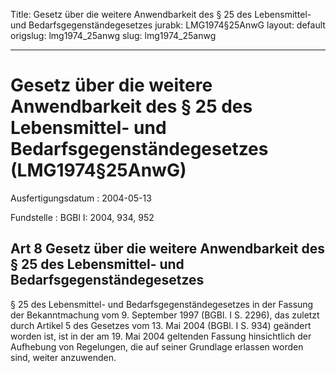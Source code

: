 Title: Gesetz über die weitere Anwendbarkeit des § 25 des Lebensmittel- und Bedarfsgegenständegesetzes
jurabk: LMG1974§25AnwG
layout: default
origslug: lmg1974_25anwg
slug: lmg1974_25anwg

---

# Gesetz über die weitere Anwendbarkeit des § 25 des Lebensmittel- und Bedarfsgegenständegesetzes (LMG1974§25AnwG)

Ausfertigungsdatum
:   2004-05-13

Fundstelle
:   BGBl I: 2004, 934, 952



## Art 8 Gesetz über die weitere Anwendbarkeit des § 25 des Lebensmittel- und Bedarfsgegenständegesetzes

§ 25 des Lebensmittel- und Bedarfsgegenständegesetzes in der Fassung
der Bekanntmachung vom 9. September 1997 (BGBl. I S. 2296), das
zuletzt durch Artikel 5 des Gesetzes vom 13. Mai 2004 (BGBl. I S. 934)
geändert worden ist, ist in der am 19. Mai 2004 geltenden Fassung
hinsichtlich der Aufhebung von Regelungen, die auf seiner Grundlage
erlassen worden sind, weiter anzuwenden.

